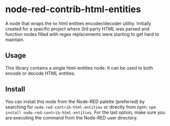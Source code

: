 # node-red-contrib-html-entities
A node that wraps the `he` html entities encoder/decoder utility. Initially created for a specific project where 
3rd party HTML was parsed and function nodes filled with regex replacements were starting to get hard to maintain.

## Usage
This library contains a single html-entities node. It can be used to both encode or decode HTML entities.

## Install
You can install this node from the Node-RED palette (preferred) by searching for `node-red-contrib-html-entities` or 
directly from npm: `npm install node-red-contrib-html-entities`. For the last option, make sure you are executing 
the command from the Node-RED user directory.

